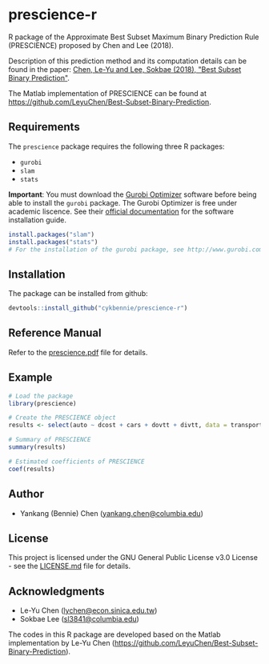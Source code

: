# prescience-r

R package of the Approximate Best Subset Maximum Binary Prediction Rule (PRESCIENCE) proposed by Chen and Lee (2018).

Description of this prediction method and its computation details can be found in the paper:
[Chen, Le-Yu and Lee, Sokbae (2018), "Best Subset Binary Prediction"](https://doi.org/10.1016/j.jeconom.2018.05.001).

The Matlab implementation of PRESCIENCE can be found at https://github.com/LeyuChen/Best-Subset-Binary-Prediction.

## Requirements

The `prescience` package requires the following three R packages:

* `gurobi`
* `slam`
* `stats`

**Important**: You must download the [Gurobi Optimizer](http://www.gurobi.com/) software before being able to install the `gurobi` package. The Gurobi Optimizer is free under academic liscence. See their [official documentation](http://www.gurobi.com/documentation/) for the software installation guide.

``` r
install.packages("slam")
install.packages("stats")
# For the installation of the gurobi package, see http://www.gurobi.com/documentation/.
```

## Installation

The package can be installed from github:

``` r
devtools::install_github("cykbennie/prescience-r")
```

## Reference Manual

Refer to the [prescience.pdf](prescience.pdf) file for details.

## Example

``` r
# Load the package
library(prescience)

# Create the PRESCIENCE object
results <- select(auto ~ dcost + cars + dovtt + divtt, data = transportation, nfoc = 1, q = 1, bound = 10, beta0 = 1, tol = NULL, warmstart = TRUE, tau = 1.5, mio = 1, tlim = 86400)

# Summary of PRESCIENCE
summary(results)

# Estimated coefficients of PRESCIENCE
coef(results)
```

## Author

* Yankang (Bennie) Chen (<yankang.chen@columbia.edu>)

## License

This project is licensed under the GNU General Public License v3.0 License - see the [LICENSE.md](LICENSE.md) file for details.

## Acknowledgments

* Le-Yu Chen (<lychen@econ.sinica.edu.tw>)
* Sokbae Lee (<sl3841@columbia.edu>)

The codes in this R package are developed based on the Matlab implementation by Le-Yu Chen (https://github.com/LeyuChen/Best-Subset-Binary-Prediction).
